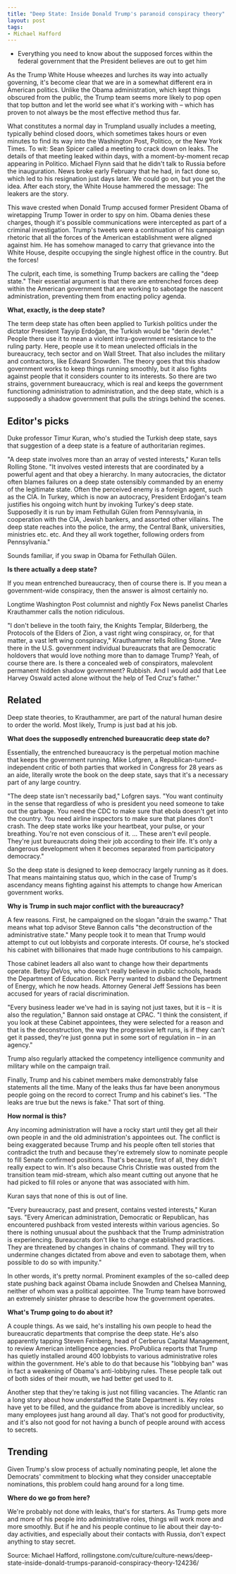 ```yaml
---
title: "Deep State: Inside Donald Trump's paranoid conspiracy theory"
layout: post
tags:
- Michael Hafford
---
```


- Everything you need to know about the supposed forces within the federal government that the President believes are out to get him

As the Trump White House wheezes and lurches its way into actually governing, it's become clear that we are in a somewhat different era in American politics. Unlike the Obama administration, which kept things obscured from the public, the Trump team seems more likely to pop open that top button and let the world see what it's working with – which has proven to not always be the most effective method thus far.

What constitutes a normal day in Trumpland usually includes a meeting, typically behind closed doors, which sometimes takes hours or even minutes to find its way into the Washington Post, Politico, or the New York Times. To wit: Sean Spicer called a meeting to crack down on leaks. The details of that meeting leaked within days, with a moment-by-moment recap appearing in Politico. Michael Flynn said that he didn't talk to Russia before the inauguration. News broke early February that he had, in fact done so, which led to his resignation just days later. We could go on, but you get the idea. After each story, the White House hammered the message: The leakers are the story.

This wave crested when Donald Trump accused former President Obama of wiretapping Trump Tower in order to spy on him. Obama denies these charges, though it's possible communications were intercepted as part of a criminal investigation. Trump's tweets were a continuation of his campaign rhetoric that all the forces of the American establishment were aligned against him. He has somehow managed to carry that grievance into the White House, despite occupying the single highest office in the country. But the forces!

The culprit, each time, is something Trump backers are calling the "deep state." Their essential argument is that there are entrenched forces deep within the American government that are working to sabotage the nascent administration, preventing them from enacting policy agenda.

**What, exactly, is the deep state?**

The term deep state has often been applied to Turkish politics under the dictator President Tayyip Erdoğan, the Turkish would be "derin devlet." People there use it to mean a violent intra-government resistance to the ruling party. Here, people use it to mean unelected officials in the bureaucracy, tech sector and on Wall Street. That also includes the military and contractors, like Edward Snowden. The theory goes that this shadow government works to keep things running smoothly, but it also fights against people that it considers counter to its interests. So there are two strains, government bureaucracy, which is real and keeps the government functioning administration to administration, and the deep state, which is a supposedly a shadow government that pulls the strings behind the scenes.

## Editor's picks

Duke professor Timur Kuran, who's studied the Turkish deep state, says that suggestion of a deep state is a feature of authoritarian regimes.

"A deep state involves more than an array of vested interests," Kuran tells Rolling Stone. "It involves vested interests that are coordinated by a powerful agent and that obey a hierarchy. In many autocracies, the dictator often blames failures on a deep state ostensibly commanded by an enemy of the legitimate state. Often the perceived enemy is a foreign agent, such as the CIA. In Turkey, which is now an autocracy, President Erdoğan's team justifies his ongoing witch hunt by invoking Turkey's deep state. Supposedly it is run by imam Fethullah Gülen from Pennsylvania, in cooperation with the CIA, Jewish bankers, and assorted other villains. The deep state reaches into the police, the army, the Central Bank, universities, ministries etc. etc. And they all work together, following orders from Pennsylvania."

Sounds familiar, if you swap in Obama for Fethullah Gülen.

**Is there actually a deep state?**

If you mean entrenched bureaucracy, then of course there is. If you mean a government-wide conspiracy, then the answer is almost certainly no.

Longtime Washington Post columnist and nightly Fox News panelist Charles Krauthammer calls the notion ridiculous.

"I don't believe in the tooth fairy, the Knights Templar, Bilderberg, the Protocols of the Elders of Zion, a vast right wing conspiracy, or, for that matter, a vast left wing conspiracy," Krauthammer tells Rolling Stone. "Are there in the U.S. government individual bureaucrats that are Democratic holdovers that would love nothing more than to damage Trump? Yeah, of course there are. Is there a concealed web of conspirators, malevolent permanent hidden shadow government? Rubbish. And I would add that Lee Harvey Oswald acted alone without the help of Ted Cruz's father."

## Related

Deep state theories, to Krauthammer, are part of the natural human desire to order the world. Most likely, Trump is just bad at his job.

**What does the supposedly entrenched bureaucratic deep state do?**

Essentially, the entrenched bureaucracy is the perpetual motion machine that keeps the government running. Mike Lofgren, a Republican-turned-independent critic of both parties that worked in Congress for 28 years as an aide, literally wrote the book on the deep state, says that it's a necessary part of any large country.

"The deep state isn't necessarily bad," Lofgren says. "You want continuity in the sense that regardless of who is president you need someone to take out the garbage. You need the CDC to make sure that ebola doesn't get into the country. You need airline inspectors to make sure that planes don't crash. The deep state works like your heartbeat, your pulse, or your breathing. You're not even conscious of it. … These aren't evil people. They're just bureaucrats doing their job according to their life. It's only a dangerous development when it becomes separated from participatory democracy."

So the deep state is designed to keep democracy largely running as it does. That means maintaining status quo, which in the case of Trump's ascendancy means fighting against his attempts to change how American government works.

**Why is Trump in such major conflict with the bureaucracy?**

A few reasons. First, he campaigned on the slogan "drain the swamp." That means what top advisor Steve Bannon calls "the deconstruction of the administrative state." Many people took it to mean that Trump would attempt to cut out lobbyists and corporate interests. Of course, he's stocked his cabinet with billionaires that made huge contributions to his campaign.

Those cabinet leaders all also want to change how their departments operate. Betsy DeVos, who doesn't really believe in public schools, heads the Department of Education. Rick Perry wanted to disband the Department of Energy, which he now heads. Attorney General Jeff Sessions has been accused for years of racial discrimination.

"Every business leader we've had in is saying not just taxes, but it is – it is also the regulation," Bannon said onstage at CPAC. "I think the consistent, if you look at these Cabinet appointees, they were selected for a reason and that is the deconstruction, the way the progressive left runs, is if they can't get it passed, they're just gonna put in some sort of regulation in – in an agency."

Trump also regularly attacked the competency intelligence community and military while on the campaign trail.

Finally, Trump and his cabinet members make demonstrably false statements all the time. Many of the leaks thus far have been anonymous people going on the record to correct Trump and his cabinet's lies. "The leaks are true but the news is fake." That sort of thing.

**How normal is this?**

Any incoming administration will have a rocky start until they get all their own people in and the old administration's appointees out. The conflict is being exaggerated because Trump and his people often tell stories that contradict the truth and because they're extremely slow to nominate people to fill Senate confirmed positions. That's because, first of all, they didn't really expect to win. It's also because Chris Christie was ousted from the transition team mid-stream, which also meant cutting out anyone that he had picked to fill roles or anyone that was associated with him.

Kuran says that none of this is out of line.

"Every bureaucracy, past and present, contains vested interests," Kuran says. "Every American administration, Democratic or Republican, has encountered pushback from vested interests within various agencies. So there is nothing unusual about the pushback that the Trump administration is experiencing. Bureaucrats don't like to change established practices. They are threatened by changes in chains of command. They will try to undermine changes dictated from above and even to sabotage them, when possible to do so with impunity."

In other words, it's pretty normal. Prominent examples of the so-called deep state pushing back against Obama include Snowden and Chelsea Manning, neither of whom was a political appointee. The Trump team have borrowed an extremely sinister phrase to describe how the government operates.

**What's Trump going to do about it?**

A couple things. As we said, he's installing his own people to head the bureaucratic departments that comprise the deep state. He's also apparently tapping Steven Feinberg, head of Cerberus Capital Management, to review American intelligence agencies. ProPublica reports that Trump has quietly installed around 400 lobbyists to various administrative roles within the government. He's able to do that because his "lobbying ban" was in fact a weakening of Obama's anti-lobbying rules. These people talk out of both sides of their mouth, we had better get used to it.

Another step that they're taking is just not filling vacancies. The Atlantic ran a long story about how understaffed the State Department is. Key roles have yet to be filled, and the guidance from above is incredibly unclear, so many employees just hang around all day. That's not good for productivity, and it's also not good for not having a bunch of people around with access to secrets.

## Trending

Given Trump's slow process of actually nominating people, let alone the Democrats' commitment to blocking what they consider unacceptable nominations, this problem could hang around for a long time.

**Where do we go from here?**

We're probably not done with leaks, that's for starters. As Trump gets more and more of his people into administrative roles, things will work more and more smoothly. But if he and his people continue to lie about their day-to-day activities, and especially about their contacts with Russia, don't expect anything to stay secret.

Source: Michael Hafford, rollingstone.com/culture/culture-news/deep-state-inside-donald-trumps-paranoid-conspiracy-theory-124236/
